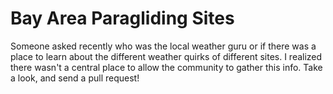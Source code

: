 # Bay Area Paragliding Sites
Someone asked recently who was the local weather guru or if there was a place to learn about the different weather quirks of different sites. I realized there wasn't a central place to allow the community to gather this info. Take a look, and send a pull request!

